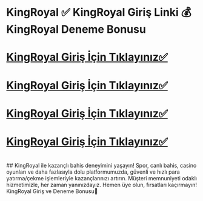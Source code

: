 # KingRoyal ✅ KingRoyal Giriş Linki 💰 KingRoyal Deneme Bonusu


# [KingRoyal Giriş İçin Tıklayınız✅](https://cutt.ly/grqLQNl1)
# [KingRoyal Giriş İçin Tıklayınız✅](https://cutt.ly/grqLQNl1)
# [KingRoyal Giriş İçin Tıklayınız✅](https://cutt.ly/grqLQNl1)
# [KingRoyal Giriş İçin Tıklayınız✅](https://cutt.ly/grqLQNl1)
<br>
## KingRoyal ile kazançlı bahis deneyimini yaşayın! Spor, canlı bahis, casino oyunları ve daha fazlasıyla dolu platformumuzda, güvenli ve hızlı para yatırma/çekme işlemleriyle kazançlarınızı artırın. Müşteri memnuniyeti odaklı hizmetimizle, her zaman yanınızdayız. Hemen üye olun, fırsatları kaçırmayın! KingRoyal Giriş ve Deneme Bonusu🚀
